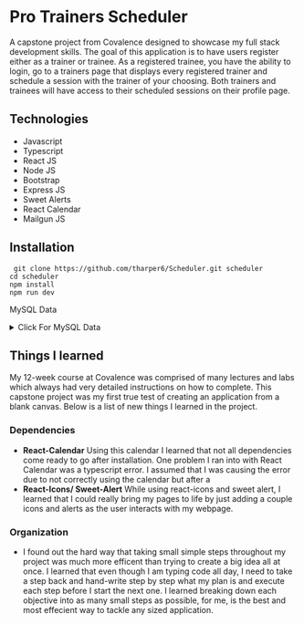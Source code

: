 # Pro Trainers Scheduler
A capstone project from Covalence designed to showcase my full stack development skills. The goal of this application is to have users register either as a trainer or trainee. As a registered trainee, you have the ability to login, go to a trainers page that displays every registered trainer and schedule a session with the trainer of your choosing. Both trainers and trainees will have access to their scheduled sessions on their profile page.
## Technologies

 - Javascript
 - Typescript
 - React JS
 - Node JS
 - Bootstrap
 - Express JS
 - Sweet Alerts
 - React Calendar
 - Mailgun JS
 
 ## Installation
`` git clone https://github.com/tharper6/Scheduler.git scheduler``  
  ``cd scheduler``  
  ``npm install``  
  ``npm run dev``  
 
MySQL Data
<details>
  <summary>Click For MySQL Data</summary>


CREATE TABLE users (  
id INT AUTO_INCREMENT PRIMARY KEY,  
name VARCHAR (60) NOT NULL,  
email VARCHAR (60) NOT NULL,  
password VARCHAR (60) NOT NULL,  
sportid INT NULL,  
role VARCHAR (30) NULL DEFAULT 'admin',  
trainingrole VARCHAR (45) NOT NULL,  
avatar VARCHAR (80) NULL DEFAULT 'https://tinyurl.com/y4jh5uus',  
bio VARCHAR (1500) NULL,  
_created DATETIME DEFAULT CURRENT_TIMESTAMP  
);

create table sports (  
id INT AUTO_INCREMENT PRIMARY KEY,  
name VARCHAR (60) NOT NULL,  
_created DATETIME DEFAULT CURRENT_TIMESTAMP  
);  

create table sessions (  
id INT AUTO_INCREMENT PRIMARY KEY,  
name VARCHAR (60) NOT NULL,  
sportid INT NOT NULL,  
summary VARCHAR (2000) NULL,  
date DATETIME NOT NULL,  
trainerid INT NULL,  
traineeid INT NULL,  
time VARCHAR (60) NOT NULL,  
_created DATETIME DEFAULT CURRENT_TIMESTAMP  
);  

create table tokens (  
id INT AUTO_INCREMENT PRIMARY KEY,  
token TEXT NULL,  
userid int NOT NULL,  
_created DATETIME DEFAULT CURRENT_TIMESTAMP  
);  

ALTER TABLE users  
ADD CONSTRAINT fk_users_to_sports  
FOREIGN KEY (sportid)  
REFERENCES sports(id)  

ALTER TABLE tokens  
ADD CONSTRAINT fk_tokens_to_users  
FOREIGN KEY (userid)  
REFERENCES users(id)  

ALTER TABLE sessions  
ADD CONSTRAINT fk_sessions_to_sports  
FOREIGN KEY (sportid)  
REFERENCES sports(id)  
</details>

## Things I learned

My 12-week course at Covalence was comprised of many lectures and labs which always had very detailed instructions on how to complete. This capstone project was my first true test of creating an application from a blank canvas. Below is a list of new things I learned in the project.

### Dependencies

 - **React-Calendar**
 Using this calendar I learned that not all dependencies come ready to go after installation. One problem I ran into with React Calendar was a typescript error. I assumed that I was causing the error due to not correctly using the calendar but after a 
 - **React-Icons/ Sweet-Alert**
 While using react-icons and sweet alert, I learned that I could really bring my pages to life by just adding a couple icons and alerts as the user interacts with my webpage. 

### Organization

 - I found out the hard way that taking small simple steps throughout my project was much more efficent than trying to create a big idea all at once. I learned that even though I am typing code all day, I need to take a step back and hand-write step by step what my plan is and execute each step before I start the next one. I learned breaking down each objective into as many small steps as possible, for me, is the best and most effecient way to tackle any sized application. 